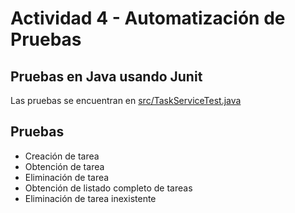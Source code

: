 # Actividad 4 - Automatización de Pruebas

## Pruebas en Java usando Junit

Las pruebas se encuentran en <a href="http://example.net/">src/TaskServiceTest.java</a>

## Pruebas

- Creación de tarea
- Obtención de tarea
- Eliminación de tarea
- Obtención de listado completo de tareas
- Eliminación de tarea inexistente